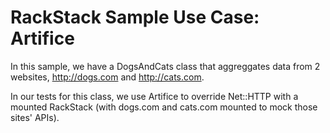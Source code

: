 # RackStack Sample Use Case: Artifice

In this sample, we have a DogsAndCats class that aggreggates 
data from 2 websites, http://dogs.com and http://cats.com.

In our tests for this class, we use Artifice to override Net::HTTP with a mounted 
RackStack (with dogs.com and cats.com mounted to mock those sites' APIs).
